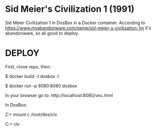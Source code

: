 # Sid Meier's Civilization 1 (1991)

Sid Meier Civilization 1 in DosBox in a Docker container.
According to https://www.myabandonware.com/game/sid-meier-s-civilization-1nj it's abandonware, so all good to deploy.

# DEPLOY
First, clone repo, then:

$ docker build -t dosbox .t

$ docker run -p 8080:8080 dosbox

In your browser go to:
http://localhost:8080/vnc.html 

In DosBox:

Z:\> mount c /root/dos/civ

C:\> civ


